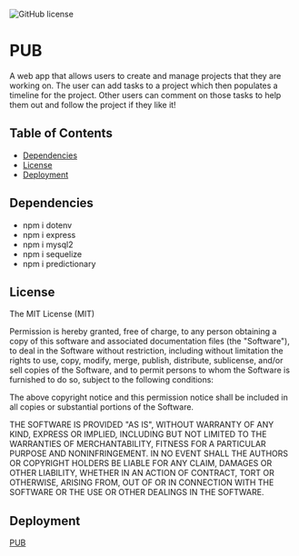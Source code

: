 ![GitHub license](https://img.shields.io/github/license/Naereen/StrapDown.js.svg)

# PUB

A web app that allows users to create and manage projects that they are working on. The user can add tasks to a project which then populates a timeline for the project.
Other users can comment on those tasks to help them out and follow the project if they like it!

## Table of Contents

- [Dependencies](#Dependencies)
- [License](#License)
- [Deployment](#Deployment)

## Dependencies

  - npm i dotenv
  - npm i express
  - npm i mysql2
  - npm i sequelize
  - npm i predictionary

## License

The MIT License (MIT)

Permission is hereby granted, free of charge, to any person obtaining a copy
of this software and associated documentation files (the "Software"), to deal
in the Software without restriction, including without limitation the rights
to use, copy, modify, merge, publish, distribute, sublicense, and/or sell
copies of the Software, and to permit persons to whom the Software is
furnished to do so, subject to the following conditions:

The above copyright notice and this permission notice shall be included in all
copies or substantial portions of the Software.

THE SOFTWARE IS PROVIDED "AS IS", WITHOUT WARRANTY OF ANY KIND, EXPRESS OR
IMPLIED, INCLUDING BUT NOT LIMITED TO THE WARRANTIES OF MERCHANTABILITY,
FITNESS FOR A PARTICULAR PURPOSE AND NONINFRINGEMENT. IN NO EVENT SHALL THE
AUTHORS OR COPYRIGHT HOLDERS BE LIABLE FOR ANY CLAIM, DAMAGES OR OTHER
LIABILITY, WHETHER IN AN ACTION OF CONTRACT, TORT OR OTHERWISE, ARISING FROM,
OUT OF OR IN CONNECTION WITH THE SOFTWARE OR THE USE OR OTHER DEALINGS IN THE
SOFTWARE.

## Deployment

[PUB](https://pure-brook-86019.herokuapp.com/)
